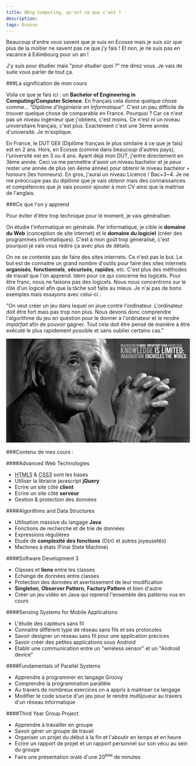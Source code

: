 ```yaml
---
title: BEng Computing, qu'est ce que c'est ?
description: 
tags: Ecosse 
---
```

Beaucoup d'entre vous savent que je suis en Ecosse mais je suis sûr que plus de la moitier ne savent pas ce que j'y fais ! 
Et non, je ne suis pas en vacance à Edimbourg pour un an ! 

J'y suis pour étudier mais "*pour étudier quoi ?*" me direz vous. 
Je vais de suite vous parler de tout ça. 

###La signification de mon cours

Voila ce que je fais ici : un **Bachelor of Engineering in Computing/Computer Science**. En français cela donne quelque chose comme... *"Diplôme d'Ingénierie en Informatique"*. C'est un peu difficile de trouver quelque chose de comparable en France. Pourquoi ? Car ce n'est pas un niveau ingénieur que j'obtiens, c'est moins. Ce n'est ni un niveau universitaire français, c'est plus. Exactement c'est une 3ème année d'université. Je m'explique. 

En France, le DUT GEII (Diplôme français le plus similaire à ce que je fais) est en 2 ans. Hors, en Ecosse (comme dans beaucoup d'autres pays), l'université est en 3 ou 4 ans. Ayant déjà mon DUT, j'entre directement en 3ème année. Ceci va me permettre d'avoir un niveau bachelor et je peux rester une année de plus (en 4ème année) pour obtenir le niveau bachelor + honours (les honneurs). 
En gros, j'aurai un niveau Licence / Bac+3~4. Je ne me préoccupe pas du diplôme que je vais obtenir mais des connaissances et compétences que je vais pouvoir ajouter à mon CV ainsi que la maitrise de l'anglais. 

###Ce que l'on y apprend

Pour éviter d'être trop technique pour le moment, je vais généraliser. 

On étudie l'informatique en générale. Par informatique, je cible le **domaine du Web** (conception de site internet) et le **domaine du logiciel** (créer des programmes informatiques). C'est à mon goût trop généralisé, c'est pourquoi je vais vous redire ça avec plus de détails. 

On ne se contente pas de faire des sites internets. Ce n'est pas le but. Le but est de connaitre un grand nombre d'outils pour faire des sites internets **organisés**, **fonctionnels**, **sécurisés**, **rapides**, etc. C'est plus des méthodes de travail que l'on apprend. 
Idem pour ce qui concerne les logicels. Pour être franc, nous ne faisons pas des logicels. Nous nous concentrons sur le rôle d'un logicel afin que la tâche soit faite au mieux. Je n'ai pas de bons exemples mais essayons avec celui-ci : 

"On veut créer un jeu dans lequel on joue contre l'ordinateur. L'ordinateur doit être fort mais pas trop non plus. Nous devons donc comprendre l'algorithme du jeu en question pour le donner à l'ordinateur et le rendre *imparfait* afin de pouvoir gagner. Tout cela doit être pensé de manière à être exécuté le plus rapidement possible et sans oublier certains cas."

<img src="/files/albert.jpg" title="Albert Einstein" />

###Contenu de mes cours :

####Advanced Web Technologies

- <abbr title="Hyper Text Markup Language">HTML5</abbr> & <abbr title="Cascading Style Sheets">CSS3</abbr> sont les bases
- Utiliser la librairie javascript **jQuery**
- Ecrire un site côté **client**
- Ecrire un site côté **serveur**
- Gestion & protection des données

####Algorithms and Data Structures

- Utilisation massive du langage **Java**
- Fonctions de recherche et de trie de données
- Expressions régulières
- Etude de **complexité des fonctions** (O(n) et autres joyeusetés)
- Machines à états (Final State Machine)

####Software Development 3

- Classes et **liens** entre les classes
- Echange de données entre classes
- Protection des données et avertissement de leur modification
- **Singleton**, **Observer Pattern**, **Factory Pattern** et bien d'autre
- Créer un jeu vidéo en Java qui reprend l'ensemble des patterns vus en cours

####Sensing Systems for Mobile Applications

- L'étude des capteurs sans fil
- Connaitre différent type de réseau sans fils et ses protocoles
- Savoir designer un réseau sans fil pour une application précices
- Savoir créer des petites applications sous Android
- Etablir une communication entre un "wireless sensor" et un "Android device"

####Fundamentals of Parallel Systems

- Apprendre à programmer en langage Groovy
- Comprendre la programmation parallèle
- Au travers de nombreux exercices on a appris à maitriser ce langage
- Modifier le code source d'un jeu pour le rendre mutlijoueur au travers d'un réseau informatique

####Third Year Group Project

- Apprendre à travailler en groupe
- Savoir gérer un groupe de travail
- Organiser un projet du début à la fin et l'aboutir en temps et en heure
- Ecrire un rapport de projet et un rapport personnel sur son vécu au sein du groupe
- Faire une présentation orale d'une 20<sup>ène</sup> de minutes

